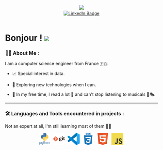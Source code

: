 <div id="header" align="center">
  <img src="https://i.giphy.com/media/v1.Y2lkPTc5MGI3NjExYWJiMm5rcDB1N2cybXJzcm5uYTU5cXFpaHZsdjgwbnlrdHl5aDV1biZlcD12MV9pbnRlcm5hbF9naWZfYnlfaWQmY3Q9Zw/wr82LOt9GX2RXc5Zf2/giphy.gif" width="150"/>
</div>

<div id="badges" align="center">
  <a href="https://www.linkedin.com/in/laura-miguel-b43513208/">
    <img src="https://img.shields.io/badge/LinkedIn-blue?style=for-the-badge&logo=linkedin&logoColor=white" alt="LinkedIn Badge"/>
  </a>
</div>

<div id="counter" align="center">
  <img src="https://komarev.com/ghpvc/?username=MiguelLaura&style=flat-square&color=blue" alt=""/>
</div>

<h1>
  Bonjour !
  <img src="https://media.giphy.com/media/hvRJCLFzcasrR4ia7z/giphy.gif" width="30px"/>
</h1>

### :woman_technologist: About Me :

I am a computer science engineer from France :fr:.

- :chart_with_upwards_trend: Special interest in data.

- :seedling: Exploring new technologies when I can.

- :star2: In my free time, I read a lot :green_book: and can't stop listening to musicals :musical_note::performing_arts:.

---

### :hammer_and_wrench: Languages and Tools encountered in projects : 

Not an expert at all, I'm still learning most of them :woman_teacher:

<div align="center">
  <img src="https://github.com/devicons/devicon/blob/master/icons/python/python-original-wordmark.svg" title="Python" alt="Python" width="40" height="40"/>&nbsp;
  <img src="https://github.com/devicons/devicon/blob/master/icons/git/git-original-wordmark.svg" title="Git" alt="Git" width="40" height="40"/>&nbsp;
  <img src="https://github.com/devicons/devicon/blob/master/icons/vscode/vscode-original.svg" title="vscode" alt="vscode" width="40" height="40"/>&nbsp;
  <img src="https://github.com/devicons/devicon/blob/master/icons/css3/css3-plain-wordmark.svg"  title="CSS3" alt="CSS" width="40" height="40"/>&nbsp;
  <img src="https://github.com/devicons/devicon/blob/master/icons/html5/html5-original.svg" title="HTML5" alt="HTML" width="40" height="40"/>&nbsp;
  <img src="https://github.com/devicons/devicon/blob/master/icons/javascript/javascript-original.svg" title="JavaScript" alt="JavaScript" width="40" height="40"/>&nbsp;
<!--   <img src="https://github.com/devicons/devicon/blob/master/icons/docker/docker-original-wordmark.svg" title="docker" alt="docker" width="40" height="40"/>&nbsp; -->
<!--   <img src="https://github.com/devicons/devicon/blob/master/icons/pandas/pandas-original-wordmark.svg" title="pandas" alt="pandas" width="40" height="40"/>&nbsp; -->
<!--   <img src="https://github.com/devicons/devicon/blob/master/icons/networkx/networkx-original-wordmark.svg" title="networkx" alt="networkx" width="40" height="40"/>&nbsp; -->
<!--   <img src="https://github.com/devicons/devicon/blob/master/icons/pytorch/pytorch-original-wordmark.svg" title="pytorch" alt="pytorch" width="40" height="40"/>&nbsp; -->
<!--   <img src="https://github.com/devicons/devicon/blob/master/icons/r/r-original-wordmark.svg" title="r" alt="r" width="40" height="40"/>&nbsp; -->
<!--   <img src="https://github.com/devicons/devicon/blob/master/icons/jira/jira-original-wordmark.svg" title="jira" alt="jira" width="40" height="40"/>&nbsp; -->
<!--   <img src="https://github.com/devicons/devicon/blob/master/icons/postgresql/postgresql-original-wordmark.svg" title="postgresql" alt="postgresql" width="40" height="40"/>&nbsp; -->
<!--   <img src="https://github.com/devicons/devicon/blob/master/icons/anaconda/anaconda-original.svg" title="anaconda" alt="anaconda" width="40" height="40"/>&nbsp; -->
<!--   <img src="https://github.com/devicons/devicon/blob/master/icons/rust/rust-original.svg" title="Rust" alt="Rust" width="40" height="40"/>&nbsp; -->
<!--   <img src="https://github.com/devicons/devicon/blob/master/icons/ubuntu/ubuntu-original-wordmark.svg" title="Ubuntu" alt="Ubuntu" width="40" height="40"/>&nbsp; -->
<!--   <img src="https://github.com/devicons/devicon/blob/master/icons/go/go-original-wordmark.svg" title="Go" **alt="Go" width="40" height="40"/> -->
</div>
